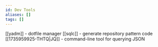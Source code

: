 ```yaml
---
id: Dev Tools
aliases: []
tags: []
---
```


[[yadm]] - dotfile manager
[[sqlc]] - generate repository pattern code
[[1735959925-THTQ|JQ]] - command-line tool for querying JSON
